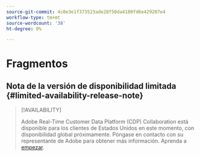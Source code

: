 ```yaml
---
source-git-commit: 4c0e3e1f373523ade28f50da4180fd6e429207e4
workflow-type: tm+mt
source-wordcount: '38'
ht-degree: 0%

---
```

# Fragmentos

## Nota de la versión de disponibilidad limitada {#limited-availability-release-note}

>[!AVAILABILITY]
>
>Adobe Real-Time Customer Data Platform (CDP) Collaboration está disponible para los clientes de Estados Unidos en este momento, con disponibilidad global próximamente. Póngase en contacto con su representante de Adobe para obtener más información. Aprenda a [empezar](/help/guide/home.md#get-started).


